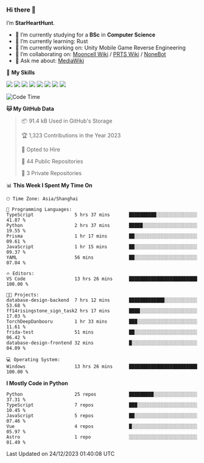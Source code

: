 ### Hi there 👋

I’m **StarHeartHunt**.

- 🏫 I’m currently studying for a **BSc** in **Computer Science**
- 🌱 I’m currently learning: Rust
- 🔭 I’m currently working on: Unity Mobile Game Reverse Engineering
- 👯 I’m collaborating on: [Mooncell Wiki](https://fgo.wiki/) / [PRTS Wiki](http://prts.wiki/) / [NoneBot](https://github.com/nonebot)
- 💬 Ask me about: [MediaWiki](https://www.mediawiki.org)

🌟 **My Skills**

![](https://img.shields.io/badge/-Python-3e74a2?style=flat-square&logo=Python&logoColor=fff)
![](https://img.shields.io/badge/-Node.js-339933?style=flat-square&logo=node.js&logoColor=fff)
![](https://img.shields.io/badge/-Vue-4fc08d?style=flat-square&logo=vue.js&logoColor=fff)
![](https://img.shields.io/badge/-React-2d98ce?style=flat-square&logo=React&logoColor=fff)
![](https://img.shields.io/badge/-TypeScript-3178C6?style=flat-square&logo=TypeScript&logoColor=fff)
![](https://img.shields.io/badge/-Docker-2496ED?style=flat-square&logo=Docker&logoColor=fff)
![](https://img.shields.io/badge/-Linux-000000?style=flat-square&logo=Linux&logoColor=fff)
![](https://img.shields.io/badge/-Dotnet-512bd4?style=flat-square&logo=.net&logoColor=fff)

<!--START_SECTION:waka-->
![Code Time](http://img.shields.io/badge/Code%20Time-807%20hrs%2017%20mins-blue)

**🐱 My GitHub Data** 

> 📦 91.4 kB Used in GitHub's Storage 
 > 
> 🏆 1,323 Contributions in the Year 2023
 > 
> 💼 Opted to Hire
 > 
> 📜 44 Public Repositories 
 > 
> 🔑 3 Private Repositories 
 > 
📊 **This Week I Spent My Time On** 

```text
🕑︎ Time Zone: Asia/Shanghai

💬 Programming Languages: 
TypeScript               5 hrs 37 mins       ██████████░░░░░░░░░░░░░░░   41.87 % 
Python                   2 hrs 37 mins       █████░░░░░░░░░░░░░░░░░░░░   19.55 % 
Prisma                   1 hr 17 mins        ██░░░░░░░░░░░░░░░░░░░░░░░   09.61 % 
JavaScript               1 hr 15 mins        ██░░░░░░░░░░░░░░░░░░░░░░░   09.37 % 
YAML                     56 mins             ██░░░░░░░░░░░░░░░░░░░░░░░   07.04 % 

🔥 Editors: 
VS Code                  13 hrs 26 mins      █████████████████████████   100.00 % 

🐱‍💻 Projects: 
database-design-backend  7 hrs 12 mins       █████████████░░░░░░░░░░░░   53.68 % 
ff14risingstone_sign_task2 hrs 17 mins       ████░░░░░░░░░░░░░░░░░░░░░   17.03 % 
TorchDeepDanbooru        1 hr 33 mins        ███░░░░░░░░░░░░░░░░░░░░░░   11.61 % 
frida-test               51 mins             ██░░░░░░░░░░░░░░░░░░░░░░░   06.42 % 
database-design-frontend 32 mins             █░░░░░░░░░░░░░░░░░░░░░░░░   04.09 % 

💻 Operating System: 
Windows                  13 hrs 26 mins      █████████████████████████   100.00 % 
```

**I Mostly Code in Python** 

```text
Python                   25 repos            █████████░░░░░░░░░░░░░░░░   37.31 % 
TypeScript               7 repos             ███░░░░░░░░░░░░░░░░░░░░░░   10.45 % 
JavaScript               5 repos             ██░░░░░░░░░░░░░░░░░░░░░░░   07.46 % 
Vue                      4 repos             █░░░░░░░░░░░░░░░░░░░░░░░░   05.97 % 
Astro                    1 repo              ░░░░░░░░░░░░░░░░░░░░░░░░░   01.49 % 
```




 Last Updated on 24/12/2023 01:40:08 UTC
<!--END_SECTION:waka-->
